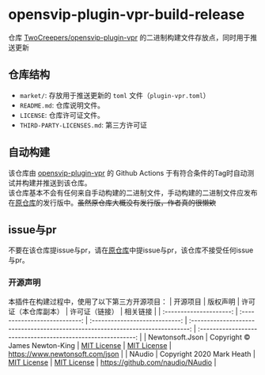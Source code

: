 # opensvip-plugin-vpr-build-release
仓库 [TwoCreepers/opensvip-plugin-vpr](https://github.com/TwoCreepers/opensvip-plugin-vpr) 的二进制构建文件存放点，同时用于推送更新

## 仓库结构

- `market/`: 存放用于推送更新的 `toml` 文件（`plugin-vpr.toml`）
- `README.md`: 仓库说明文件。
- `LICENSE`: 仓库许可证文件。
- `THIRD-PARTY-LICENSES.md`: 第三方许可证

## 自动构建

该仓库由 [opensvip-plugin-vpr](https://github.com/TwoCreepers/opensvip-plugin-vpr) 的 Github Actions 于有符合条件的Tag时自动测试并构建并推送到该仓库。  
该仓库基本不会有任何来自手动构建的二进制文件，手动构建的二进制文件应发布在[原仓库](https://github.com/TwoCreepers/opensvip-plugin-vpr)的发行版中。~~虽然原仓库大概没有发行版，作者真的很懒欸~~  

## issue与pr

不要在该仓库提issue与pr，请在[原仓库](https://github.com/TwoCreepers/opensvip-plugin-vpr)中提issue与pr，该仓库不接受任何issue与pr。

### 开源声明
本插件在构建过程中，使用了以下第三方开源项目：
|        开源项目         |            版权声明           |     许可证（本仓库副本）       |                             许可证（链接）                                       |                           相关链接                           |
| :---------------------: | :---------------------------: | :----------------------------: | :-----------------------------------------------------------------------------:  | :----------------------------------------------------------: |
|     Newtonsoft.Json     | Copyright © James Newton-King | [MIT License](https://github.com/TwoCreepers/opensvip-plugin-vpr-build-release/blob/main/THIRD-PARTY-LICENSES.md#newtonsoftjson) | [MIT License](https://github.com/JamesNK/Newtonsoft.Json/blob/master/LICENSE.md) |               https://www.newtonsoft.com/json                |
|         NAudio          |   Copyright 2020 Mark Heath   | [MIT License](https://github.com/TwoCreepers/opensvip-plugin-vpr-build-release/blob/main/THIRD-PARTY-LICENSES.md#naudio) | [MIT License](https://github.com/naudio/NAudio/blob/master/license.txt)          |               https://github.com/naudio/NAudio               |
